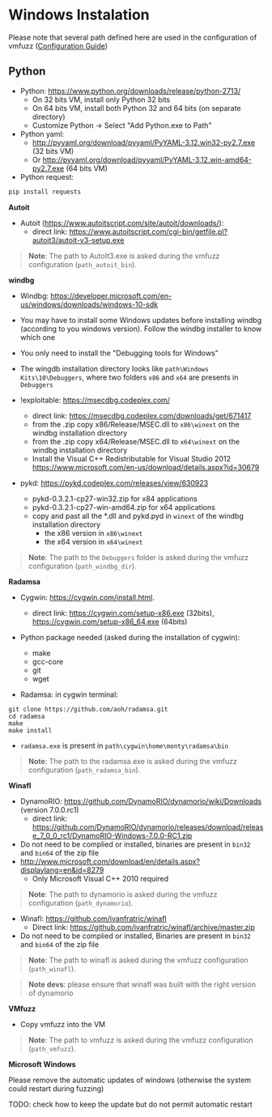 Windows Instalation
===================

Please note that several path defined here are used in the configuration of vmfuzz ([Configuration Guide](yaml_config/))


**Python**
--------
- Python: https://www.python.org/downloads/release/python-2713/ 
    - On 32 bits VM, install only Python 32 bits
    - On 64 bits VM, install both Python 32 and 64 bits (on separate directory)
    - Customize Python -> Select "Add Python.exe to Path"
- Python yaml:
    - http://pyyaml.org/download/pyyaml/PyYAML-3.12.win32-py2.7.exe (32 bits VM)
    - Or http://pyyaml.org/download/pyyaml/PyYAML-3.12.win-amd64-py2.7.exe (64 bits VM)
- Python request:
```bash
pip install requests
```

**Autoit**
- Autoit (https://www.autoitscript.com/site/autoit/downloads/):
    - direct link: https://www.autoitscript.com/cgi-bin/getfile.pl?autoit3/autoit-v3-setup.exe

> **Note**: The path to AutoIt3.exe is asked during the vmfuzz configuration (`path_autoit_bin`).

**windbg**
- Windbg: https://developer.microsoft.com/en-us/windows/downloads/windows-10-sdk
- You may have to install some Windows updates before installing windbg (according to you windows version). Follow the windbg installer to know which one
- You only need to install the "Debugging tools for Windows"
- The wingdb installation directory looks like `path\Windows Kits\10\Debuggers`, where two folders `x86` and `x64` are presents in `Debuggers`
- !exploitable: https://msecdbg.codeplex.com/
   - direct link: https://msecdbg.codeplex.com/downloads/get/671417
   - from the .zip copy x86/Release/MSEC.dll to `x86\winext` on the windbg installation directory 
   - from the .zip copy x64/Release/MSEC.dll to `x64\winext` on the windbg installation directory 
   - Install the Visual C++ Redistributable for Visual Studio 2012 https://www.microsoft.com/en-us/download/details.aspx?id=30679

- pykd: https://pykd.codeplex.com/releases/view/630923 
    - pykd-0.3.2.1-cp27-win32.zip for x84 applications
    - pykd-0.3.2.1-cp27-win-amd64.zip for x64 applications
    - copy and past all the *.dll and pykd.pyd in `winext` of the windbg installation directory
        - the x86 version in `x86\winext`
        - the x64 version in `x64\winext`


> **Note**: The path to the `Debuggers` folder is asked during the vmfuzz configuration (`path_windbg_dir`).

**Radamsa**

- Cygwin: https://cygwin.com/install.html. 
    - direct link: https://cygwin.com/setup-x86.exe (32bits), https://cygwin.com/setup-x86_64.exe (64bits) 
- Python package needed (asked during the installation of cygwin):
     - make
     - gcc-core
     - git
     - wget

- Radamsa: in cygwin terminal:
```
git clone https://github.com/aoh/radamsa.git
cd radamsa
make
make install 
```
- `radamsa.exe` is present in `path\cygwin\home\monty\radamsa\bin`

> **Note**: The path to the radamsa.exe is asked during the vmfuzz configuration (`path_radamsa_bin`).


**Winafl**
- DynamoRIO: https://github.com/DynamoRIO/dynamorio/wiki/Downloads (version 7.0.0.rc1)
    - direct link: https://github.com/DynamoRIO/dynamorio/releases/download/release_7_0_0_rc1/DynamoRIO-Windows-7.0.0-RC1.zip
- Do not need to be complied or installed, binaries are present in `bin32` and `bin64` of the zip file
- http://www.microsoft.com/download/en/details.aspx?displaylang=en&id=8279
     - Only Microsoft Visual C++ 2010 required 
> **Note**: The path to dynamorio is asked during the vmfuzz configuration (`path_dynamorio`).

- Winafl: https://github.com/ivanfratric/winafl
    - Direct link: https://github.com/ivanfratric/winafl/archive/master.zip  
- Do not need to be complied or installed, Binaries are present in `bin32` and `bin64` of the zip file
 
> **Note**: The path to winafl is asked during the vmfuzz configuration (`path_winafl`).


> **Note devs**: please ensure that winafl was built with the right version of dynamorio

**VMfuzz**
- Copy vmfuzz into the VM

> **Note**: The path to vmfuzz is asked during the vmfuzz configuration (`path_vmfuzz`).


**Microsoft Windows**

Please remove the automatic updates of windows (otherwise the system could restart during fuzzing)

TODO: check how to keep the update but do not permit automatic restart

